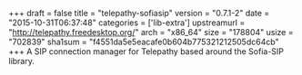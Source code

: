 +++
draft = false
title = "telepathy-sofiasip"
version = "0.7.1-2"
date = "2015-10-31T06:37:48"
categories = ['lib-extra']
upstreamurl = "http://telepathy.freedesktop.org/"
arch = "x86_64"
size = "178804"
usize = "702839"
sha1sum = "f4551da5e5eacafe0b604b775321212505dc64cb"
+++
A SIP connection manager for Telepathy based around the Sofia-SIP library.